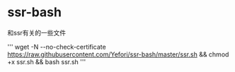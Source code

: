 # ssr-bash
和ssr有关的一些文件

'''
wget -N --no-check-certificate https://raw.githubusercontent.com/Yefori/ssr-bash/master/ssr.sh && chmod +x ssr.sh && bash ssr.sh
'''
